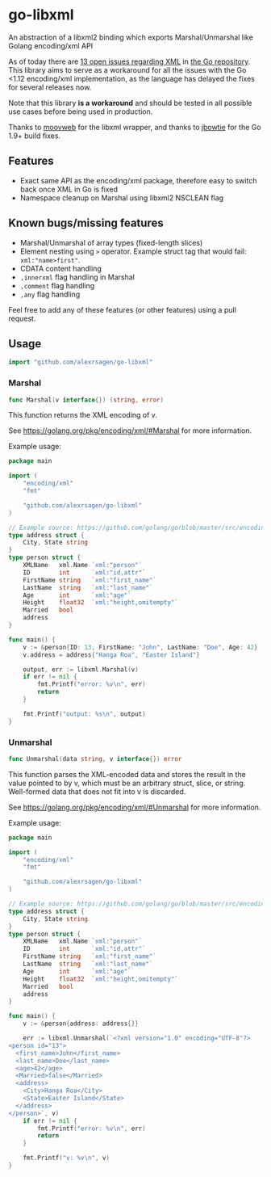 # go-libxml
An abstraction of a libxml2 binding which exports Marshal/Unmarshal like Golang encoding/xml API

As of today there are [13 open issues regarding XML](https://github.com/golang/go/issues?utf8=%E2%9C%93&q=is%3Aopen+is%3Aissue+milestone%3AGo1.12+in%3Atitle+encoding%2Fxml+) in [the Go repository](https://github.com/golang/go/). This library aims to serve as a workaround for all the issues with the Go <1.12 encoding/xml implementation, as the language has delayed the fixes for several releases now.

Note that this library **is a workaround** and should be tested in all possible use cases before being used in production.

Thanks to [moovweb](https://github.com/moovweb/gokogiri) for the libxml wrapper, and thanks to [jbowtie](https://github.com/jbowtie/gokogiri) for the Go 1.9+ build fixes.

## Features
- Exact same API as the encoding/xml package, therefore easy to switch back once XML in Go is fixed
- Namespace cleanup on Marshal using libxml2 NSCLEAN flag

## Known bugs/missing features
- Marshal/Unmarshal of array types (fixed-length slices)
- Element nesting using `>` operator. Example struct tag that would fail: `xml:"name>first"`.
- CDATA content handling
- `,innerxml` flag handling in Marshal
- `,comment` flag handling
- `,any` flag handling

Feel free to add any of these features (or other features) using a pull request.

## Usage
```go
import "github.com/alexrsagen/go-libxml"
```

### Marshal
```go
func Marshal(v interface{}) (string, error)
```

This function returns the XML encoding of v.

See https://golang.org/pkg/encoding/xml/#Marshal for more information.

Example usage:
```go
package main

import (
	"encoding/xml"
	"fmt"

	"github.com/alexrsagen/go-libxml"
)

// Example source: https://github.com/golang/go/blob/master/src/encoding/xml/example_test.go
type address struct {
	City, State string
}
type person struct {
	XMLName   xml.Name `xml:"person"`
	ID        int      `xml:"id,attr"`
	FirstName string   `xml:"first_name"`
	LastName  string   `xml:"last_name"`
	Age       int      `xml:"age"`
	Height    float32  `xml:"height,omitempty"`
	Married   bool
	address
}

func main() {
	v := &person{ID: 13, FirstName: "John", LastName: "Doe", Age: 42}
	v.address = address{"Hanga Roa", "Easter Island"}

	output, err := libxml.Marshal(v)
	if err != nil {
		fmt.Printf("error: %v\n", err)
		return
	}

	fmt.Printf("output: %s\n", output)
}
```

### Unmarshal
```go
func Unmarshal(data string, v interface{}) error
```

This function parses the XML-encoded data and stores the result in the value pointed to by v, which must be an arbitrary struct, slice, or string. Well-formed data that does not fit into v is discarded.

See https://golang.org/pkg/encoding/xml/#Unmarshal for more information.

Example usage:
```go
package main

import (
	"encoding/xml"
	"fmt"

	"github.com/alexrsagen/go-libxml"
)

// Example source: https://github.com/golang/go/blob/master/src/encoding/xml/example_test.go
type address struct {
	City, State string
}
type person struct {
	XMLName   xml.Name `xml:"person"`
	ID        int      `xml:"id,attr"`
	FirstName string   `xml:"first_name"`
	LastName  string   `xml:"last_name"`
	Age       int      `xml:"age"`
	Height    float32  `xml:"height,omitempty"`
	Married   bool
	address
}

func main() {
	v := &person{address: address{}}

	err := libxml.Unmarshal(`<?xml version="1.0" encoding="UTF-8"?>
<person id="13">
  <first_name>John</first_name>
  <last_name>Doe</last_name>
  <age>42</age>
  <Married>false</Married>
  <address>
    <City>Hanga Roa</City>
    <State>Easter Island</State>
  </address>
</person>`, v)
	if err != nil {
		fmt.Printf("error: %v\n", err)
		return
	}

	fmt.Printf("v: %v\n", v)
}
```